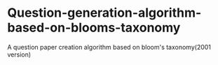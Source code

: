 # Question-generation-algorithm-based-on-blooms-taxonomy
A question paper creation algorithm based on bloom's taxonomy(2001 version)
